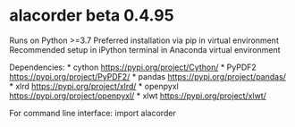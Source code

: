 # alacorder beta 0.4.95

Runs on Python >=3.7
Preferred installation via pip in virtual environment
Recommended setup in iPython terminal in Anaconda virtual environment

Dependencies:
	 *	cython			https://pypi.org/project/Cython/
	 *  PyPDF2			https://pypi.org/project/PyPDF2/
	 *	pandas			https://pypi.org/project/pandas/
	 *  xlrd			https://pypi.org/project/xlrd/
	 *  openpyxl		https://pypi.org/project/openpyxl/
	 *  xlwt			https://pypi.org/project/xlwt/
	 	 
For command line interface:
	import alacorder
	

